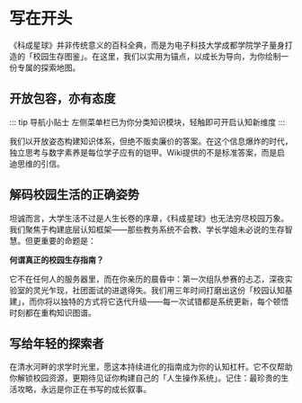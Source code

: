 # 写在开头

《科成星球》并非传统意义的百科全典，而是为电子科技大学成都学院学子量身打造的「校园生存图鉴」。在这里，我们以实用为锚点，以成长为导向，为你绘制一份专属的探索地图。

## 开放包容，亦有态度
::: tip 导航小贴士
左侧菜单栏已为你分类知识模块，轻触即可开启认知新维度
:::

我们以开放姿态构建知识体系，但绝不贩卖廉价的答案。在这个信息爆炸的时代，独立思考与数字素养是每位学子应有的铠甲。Wiki提供的不是标准答案，而是启迪思维的引信。

## 解码校园生活的正确姿势

坦诚而言，大学生活不过是人生长卷的序章，《科成星球》也无法穷尽校园万象。我们聚焦于构建底层认知框架——那些教务系统不会教、学长学姐未必说的生存智慧。但更重要的命题是：

**何谓真正的校园生存指南？**

它不在任何人的服务器里，而在你亲历的晨昏中：第一次组队参赛的忐忑，深夜实验室的灵光乍现，社团面试的进退得失。我们用三年时间打磨出这份「校园认知基建」，而你将以独特的方式将它迭代升级——每一次试错都是系统更新，每个顿悟时刻都在重构知识图谱。

## 写给年轻的探索者

在清水河畔的求学时光里，愿这本持续进化的指南成为你的认知杠杆。它不仅帮助你解锁校园资源，更期待见证你构建自己的「人生操作系统」。记住：最珍贵的生活攻略，永远是你正在书写的成长叙事。